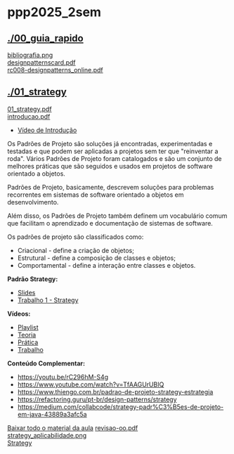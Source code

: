 # ppp2025_2sem <br>
## [./00_guia_rapido](https://github.com/IgorAvilaPereira/ppp2025_2sem/tree/main/./00_guia_rapido) <br>
[bibliografia.png](https://github.com/IgorAvilaPereira/ppp2025_2sem/blob/main/./00_guia_rapido/bibliografia.png) <br>
[designpatternscard.pdf](https://github.com/IgorAvilaPereira/ppp2025_2sem/blob/main/./00_guia_rapido/designpatternscard.pdf) <br>
[rc008-designpatterns_online.pdf](https://github.com/IgorAvilaPereira/ppp2025_2sem/blob/main/./00_guia_rapido/rc008-designpatterns_online.pdf) <br>
## [./01_strategy](https://github.com/IgorAvilaPereira/ppp2025_2sem/tree/main/./01_strategy) <br>
[01_strategy.pdf](https://github.com/IgorAvilaPereira/ppp2025_2sem/blob/main/./01_strategy/01_strategy.pdf) <br>
[introducao.pdf](https://github.com/IgorAvilaPereira/ppp2025_2sem/blob/main/./01_strategy/introducao.pdf) <br>
* [Vídeo de Introdução](https://www.youtube.com/watch?v=AWOf6Wo6gtg&list=PLuYctAHjg89bBeh25plGraaYiAsryusw6)

Os Padrões de Projeto são soluções já encontradas, experimentadas e testadas e que podem ser aplicadas a projetos sem ter que "reinventar a roda". Vários Padrões de Projeto foram catalogados e são um conjunto de melhores práticas que são seguidos e usados em projetos de software orientado a objetos.

Padrões de Projeto, basicamente, descrevem soluções para problemas recorrentes em sistemas de software orientado a objetos em desenvolvimento.

Além disso, os Padrões de Projeto também definem um vocabulário comum que facilitam o aprendizado e documentação de sistemas de software.

Os padrões de projeto são classificados como:

* Criacional - define a criação de objetos;
* Estrutural - define a composição de classes e objetos;
* Comportamental - define a interação entre classes e objetos.

<!--
[Exemplo - Aula Duck](https://github.com/IgorAvilaPereira/ppp2024_1sem/tree/main/codigos/AulaStrategy)

[Exemplo - Aula Hero](https://github.com/IgorAvilaPereira/ppp2024_1sem/tree/main/codigos/heroi/Heroi)
-->

<!--
**Encontro Síncrono - Strategy - 30/09/21:**

* [Vídeo](https://youtu.be/dKxU3_6VQSI)

* [Código](https://github.com/IgorAvilaPereira/ppp2024_1sem/tree/main/codigos/Strategy300921)
-->

**Padrão Strategy:**

* [Slides](https://github.com/IgorAvilaPereira/ppp2025_1sem/blob/main/1_strategy/01_strategy.pdf)
* [Trabalho 1 - Strategy](https://github.com/IgorAvilaPereira/ppp2025_1sem/blob/main/trabalhos/trabalhos.md#trabalho-1---strategy)

**Vídeos:**

* [Playlist](https://youtube.com/playlist?list=PLvT8P1q6jMWezuKlZteIipLy1nhFNacKG)  
* [Teoria](https://youtu.be/CLT1j26tSug)
* [Prática](https://youtu.be/-imnRJbv1ns)
* [Trabalho](https://youtu.be/p_8G8EMuJxg)
<!--* [Código dos Vídeos](https://github.com/IgorAvilaPereira/ppp2024_1sem/tree/main/codigos/PadraoStrategy)-->

**Conteúdo Complementar:**

* https://youtu.be/rC296hM-S4g
* https://www.youtube.com/watch?v=TfAAGUrUBIQ
* https://www.thiengo.com.br/padrao-de-projeto-strategy-estrategia
* https://refactoring.guru/pt-br/design-patterns/strategy
* https://medium.com/collabcode/strategy-padr%C3%B5es-de-projeto-em-java-43889a3afc5a

[Baixar todo o material da aula](https://download-directory.github.io/?url=http://github.com/IgorAvilaPereira/ppp2025_1sem/tree/main/./01_strategy)
[revisao-oo.pdf](https://github.com/IgorAvilaPereira/ppp2025_2sem/blob/main/./01_strategy/revisao-oo.pdf) <br>
[strategy_aplicabilidade.png](https://github.com/IgorAvilaPereira/ppp2025_2sem/blob/main/./01_strategy/strategy_aplicabilidade.png) <br>
[Strategy](https://github.com/IgorAvilaPereira/ppp2025_2sem/blob/main/./01_strategy/Strategy) <br>

